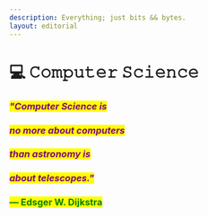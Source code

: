 ```yaml
---
description: Everything; just bits && bytes.
layout: editorial
---
```


# 💻 𝙲𝚘𝚖𝚙𝚞𝚝𝚎𝚛 𝚂𝚌𝚒𝚎𝚗𝚌𝚎

### _<mark style="color:purple;">"Computer Science is</mark>_&#x20;

### _<mark style="color:purple;">no more about computers</mark>_&#x20;

### _<mark style="color:purple;">than astronomy is</mark>_&#x20;

### _<mark style="color:purple;">about telescopes."</mark>_



### <mark style="color:green;">— Edsger W. Dijkstra</mark>

